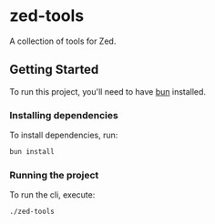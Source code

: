 # zed-tools

A collection of tools for Zed.

## Getting Started

To run this project, you'll need to have [bun](https://bun.sh) installed.

### Installing dependencies

To install dependencies, run:

```bash
bun install
```

### Running the project

To run the cli, execute:

```bash
./zed-tools
```
